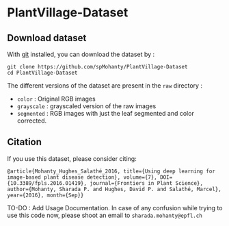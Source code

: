 # PlantVillage-Dataset

## Download dataset

With [git](https://git-scm.com/downloads) installed, you can download the dataset by : 
```
git clone https://github.com/spMohanty/PlantVillage-Dataset
cd PlantVillage-Dataset
```
The different versions of the dataset are present in the `raw` directory : 
* `color` : Original RGB images
* `grayscale` : grayscaled version of the raw images
* `segmented` : RGB images with just the leaf segmented and color corrected.


## Citation

If you use this dataset, please consider citing: 
```
@article{Mohanty_Hughes_Salathé_2016, title={Using deep learning for image-based plant disease detection}, volume={7}, DOI={10.3389/fpls.2016.01419}, journal={Frontiers in Plant Science}, author={Mohanty, Sharada P. and Hughes, David P. and Salathé, Marcel}, year={2016}, month={Sep}} 
```

TO-DO : Add Usage Documentation. In case of any confusion while trying to use this code now, please shoot an email to `sharada.mohanty@epfl.ch`
